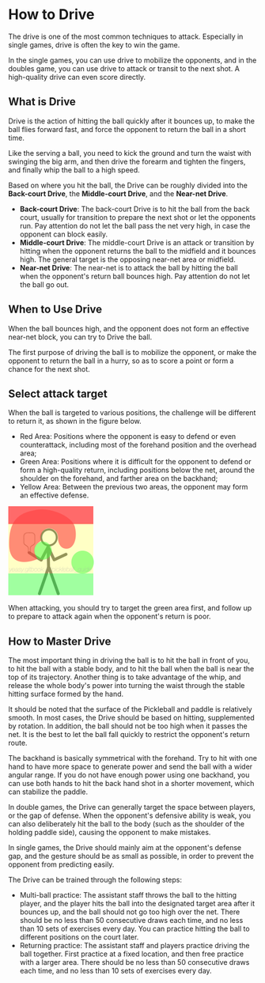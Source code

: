 # How to Drive

The drive is one of the most common techniques to attack. Especially in single games, drive is often the key to win the game.

In the single games, you can use drive to mobilize the opponents, and in the doubles game, you can use drive to attack or transit to the next shot. A high-quality drive can even score directly.

## What is Drive

Drive is the action of hitting the ball quickly after it bounces up, to make the ball flies forward fast, and force the opponent to return the ball in a short time.

Like the serving a ball, you need to kick the ground and turn the waist with swinging the big arm, and then drive the forearm and tighten the fingers, and finally whip the ball to a high speed. 

Based on where you hit the ball, the Drive can be roughly divided into the **Back-court Drive**, the **Middle-court Drive**, and the **Near-net Drive**.

* **Back-court Drive**: The back-court Drive is to hit the ball from the back court, usually for transition to prepare the next shot or let the opponents run. Pay attention do not let the ball pass the net very high, in case the opponent can block easily.
* **Middle-court Drive**: The middle-court Drive is an attack or transition by hitting when the opponent returns the ball to the midfield and it bounces high. The general target is the opposing near-net area or midfield.
* **Near-net Drive**: The near-net is to attack the ball by hitting the ball when the opponent's return ball bounces high. Pay attention do not let the ball go out.

## When to Use Drive

When the ball bounces high, and the opponent does not form an effective near-net block, you can try to Drive the ball.

The first purpose of driving the ball is to mobilize the opponent, or make the opponent to return the ball in a hurry, so as to score a point or form a chance for the next shot.

## Select attack target

When the ball is targeted to various positions, the challenge will be different to return it, as shown in the figure below.

* Red Area: Positions where the opponent is easy to defend or even counterattack, including most of the forehand position and the overhead area;
* Green Area: Positions where it is difficult for the opponent to defend or form a high-quality return, including positions below the net, around the shoulder on the forehand, and farther area on the backhand;
* Yellow Area: Between the previous two areas, the opponent may form an effective defense.

![Select the Targets to Attack](_images/attack-target.png)

When attacking, you should try to target the green area first, and follow up to prepare to attack again when the opponent's return is poor.

## How to Master Drive

The most important thing in driving the ball is to hit the ball in front of you, to hit the ball with a stable body, and to hit the ball when the ball is near the top of its trajectory. Another thing is to take advantage of the whip, and release the whole body's power into turning the waist through the stable hitting surface formed by the hand.

It should be noted that the surface of the Pickleball and paddle is relatively smooth. In most cases, the Drive should be based on hitting, supplemented by rotation. In addition, the ball should not be too high when it passes the net. It is the best to let the ball fall quickly to restrict the opponent's return route.

The backhand is basically symmetrical with the forehand. Try to hit with one hand to have more space to generate power and send the ball with a wider angular range. If you do not have enough power using one backhand, you can use both hands to hit the back hand shot in a shorter movement, which can stabilize the paddle.

In double games, the Drive can generally target the space between players, or the gap of defense. When the opponent's defensive ability is weak, you can also deliberately hit the ball to the body (such as the shoulder of the holding paddle side), causing the opponent to make mistakes.

In single games, the Drive should mainly aim at the opponent's defense gap, and the gesture should be as small as possible, in order to prevent the opponent from predicting easily.

The Drive can be trained through the following steps:

* Multi-ball practice: The assistant staff throws the ball to the hitting player, and the player hits the ball into the designated target area after it bounces up, and the ball should not go too high over the net. There should be no less than 50 consecutive draws each time, and no less than 10 sets of exercises every day. You can practice hitting the ball to different positions on the court later.
* Returning practice: The assistant staff and players practice driving the ball together. First practice at a fixed location, and then free practice with a larger area. There should be no less than 50 consecutive draws each time, and no less than 10 sets of exercises every day.